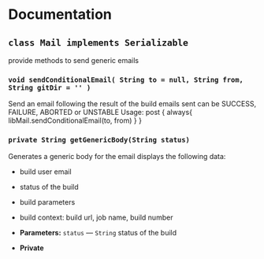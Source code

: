 # Documentation

## `class Mail implements Serializable`

provide methods to send generic emails

### `void sendConditionalEmail( String to = null, String from, String gitDir = '' )`

Send an email following the result of the build emails sent can be SUCCESS, FAILURE, ABORTED or UNSTABLE Usage: post { always{ libMail.sendConditionalEmail(to, from) } }

### `private String getGenericBody(String status)`

Generates a generic body for the email displays the following data:

- build user email
- status of the build
- build parameters
- build context: build url, job name, build number

- **Parameters:** `status` — `String` status of the build
- **Private**
